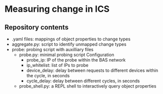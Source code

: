 # Measuring change in ICS

## Repository contents
* .yaml files: mappings of object properties to change types
* aggregate.py: script to identify unmapped change types
* probe: probing script with auxilliary files
  * probe.py: minimal probing script
     Configuration  
    * probe_ip: IP of the probe within the BAS network
    * ip_whitelist: list of IPs to probe
    * device_delay: delay between requests to different devices within the cycle, in seconds
    * cycle_delay: delay between different cycles, in seconds
  * probe_shell.py: a REPL shell to interactively query object properties